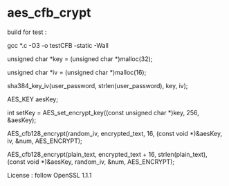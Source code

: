 # aes_cfb_crypt
build for test : 

gcc *.c -O3 -o testCFB -static -Wall


unsigned char *key = (unsigned char *)malloc(32);

unsigned char *iv = (unsigned char *)malloc(16);

sha384_key_iv(user_password, strlen(user_password), key, iv);

AES_KEY aesKey;

int setKey = AES_set_encrypt_key((const unsigned char *)key, 256, &aesKey);

AES_cfb128_encrypt(random_iv, encrypted_text, 16, (const void *)&aesKey, iv, &num, AES_ENCRYPT);

AES_cfb128_encrypt(plain_text, encrypted_text + 16, strlen(plain_text), (const void *)&aesKey, random_iv, &num, AES_ENCRYPT);


License : 
follow OpenSSL 1.1.1
